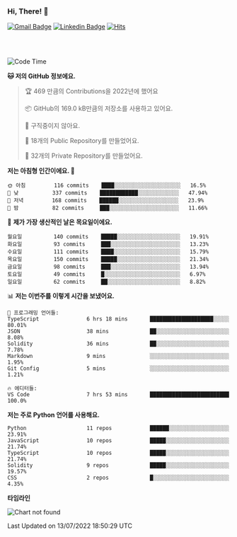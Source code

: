 ### Hi, There! 👋


[![Gmail Badge](https://img.shields.io/badge/-725psh@gmail.com-c14438?style=flat&logo=Gmail&logoColor=white&link=mailto:725psh@gmail.com)](mailto:725psh@gmail.com) 
[![Linkedin Badge](https://img.shields.io/badge/-soohanpark-0072b1?style=flat&logo=Linkedin&logoColor=white&link=https://www.linkedin.com/in/soohanpark/)](https://www.linkedin.com/in/soohanpark/) 
[![Hits](https://hits.seeyoufarm.com/api/count/incr/badge.svg?url=https%3A%2F%2Fgithub.com%2FSoohan-Park&count_bg=%23000000&title_bg=%23828282&icon=gradle.svg&icon_color=%23FFFFFF&title=Visited&edge_flat=false)](https://hits.seeyoufarm.com)  

<br />
<br />

<!--START_SECTION:waka-->
![Code Time](http://img.shields.io/badge/Code%20Time-0%20secs-blue)

**🐱 저의 GitHub 정보에요.** 

> 🏆 469 만큼의 Contributions을 2022년에 했어요
 > 
> 📦 GitHub의 169.0 kB만큼의 저장소를 사용하고 있어요. 
 > 
> 🚫 구직중이지 않아요.
 > 
> 📜 18개의 Public Repository를 만들었어요. 
 > 
> 🔑 32개의 Private Repository를 만들었어요.  
 > 
**저는 아침형 인간이에요. 🐤** 

```text
🌞 아침         116 commits    ████░░░░░░░░░░░░░░░░░░░░░   16.5% 
🌆 낮　         337 commits    ████████████░░░░░░░░░░░░░   47.94% 
🌃 저녁         168 commits    ██████░░░░░░░░░░░░░░░░░░░   23.9% 
🌙 밤　         82 commits     ███░░░░░░░░░░░░░░░░░░░░░░   11.66%

```
📅 **제가 가장 생산적인 날은 목요일이에요.** 

```text
월요일          140 commits    █████░░░░░░░░░░░░░░░░░░░░   19.91% 
화요일          93 commits     ███░░░░░░░░░░░░░░░░░░░░░░   13.23% 
수요일          111 commits    ████░░░░░░░░░░░░░░░░░░░░░   15.79% 
목요일          150 commits    █████░░░░░░░░░░░░░░░░░░░░   21.34% 
금요일          98 commits     ███░░░░░░░░░░░░░░░░░░░░░░   13.94% 
토요일          49 commits     █░░░░░░░░░░░░░░░░░░░░░░░░   6.97% 
일요일          62 commits     ██░░░░░░░░░░░░░░░░░░░░░░░   8.82%

```


📊 **저는 이번주를 이렇게 시간을 보냈어요.** 

```text
💬 프로그래밍 언어들: 
TypeScript               6 hrs 18 mins       ████████████████████░░░░░   80.01% 
JSON                     38 mins             ██░░░░░░░░░░░░░░░░░░░░░░░   8.08% 
Solidity                 36 mins             ██░░░░░░░░░░░░░░░░░░░░░░░   7.78% 
Markdown                 9 mins              ░░░░░░░░░░░░░░░░░░░░░░░░░   1.95% 
Git Config               5 mins              ░░░░░░░░░░░░░░░░░░░░░░░░░   1.21%

🔥 에디터들: 
VS Code                  7 hrs 53 mins       █████████████████████████   100.0%

```

**저는 주로 Python 언어를 사용해요.** 

```text
Python                   11 repos            ██████░░░░░░░░░░░░░░░░░░░   23.91% 
JavaScript               10 repos            █████░░░░░░░░░░░░░░░░░░░░   21.74% 
TypeScript               10 repos            █████░░░░░░░░░░░░░░░░░░░░   21.74% 
Solidity                 9 repos             █████░░░░░░░░░░░░░░░░░░░░   19.57% 
CSS                      2 repos             █░░░░░░░░░░░░░░░░░░░░░░░░   4.35%

```


**타임라인**

![Chart not found](https://raw.githubusercontent.com/Soohan-Park/Soohan-Park/master/charts/bar_graph.png) 


 Last Updated on 13/07/2022 18:50:29 UTC
<!--END_SECTION:waka-->
